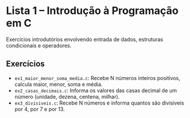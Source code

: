 # Lista 1 – Introdução à Programação em C

Exercícios introdutórios envolvendo entrada de dados, estruturas condicionais e operadores.

## Exercícios

- `ex1_maior_menor_soma_media.c`: Recebe N números inteiros positivos, calcula maior, menor, soma e média.  
- `ex2_casas_decimais.c`: Informa os valores das casas decimal de um número (unidade, dezena, centena, milhar).  
- `ex3_divisiveis.c`: Recebe N números e informa quantos são divisíveis por 4, por 7 e por 13.

